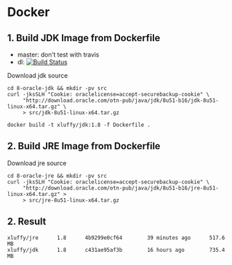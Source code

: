 Docker
======

## 1. Build JDK Image from Dockerfile

- master: don't test with travis
- dl: [![Build Status](https://travis-ci.org/xluffy/dp.svg?branch=dl)](https://travis-ci.org/xluffy/dp)

Download jdk source

```
cd 8-oracle-jdk && mkdir -pv src
curl -jksSLH "Cookie: oraclelicense=accept-securebackup-cookie" \
     "http://download.oracle.com/otn-pub/java/jdk/8u51-b16/jdk-8u51-linux-x64.tar.gz" \
     > src/jdk-8u51-linux-x64.tar.gz
```

```
docker build -t xluffy/jdk:1.8 -f Dockerfile .
```

## 2. Build JRE Image from Dockerfile

Download jre source

```
cd 8-oracle-jre && mkdir -pv src
curl -jksSLH "Cookie: oraclelicense=accept-securebackup-cookie" \
     "http://download.oracle.com/otn-pub/java/jdk/8u51-b16/jre-8u51-linux-x64.tar.gz" >
     > src/jre-8u51-linux-x64.tar.gz
```

## 2. Result

```
xluffy/jre      1.8      4b9299e0cf64        39 minutes ago      517.6 MB
xluffy/jdk      1.8      c431ae95af3b        16 hours ago        735.4 MB
```
